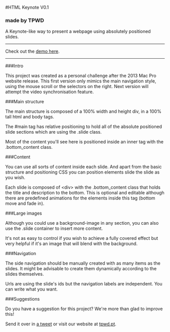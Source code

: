#HTML Keynote V0.1
### made by TPWD

A Keynote-like way to present a webpage using absolutely positioned slides.

---

Check out the [demo here](http://lab.tpwd.pt/html-keynote/).

---

###Intro

This project was created as a personal challenge after the 2013 Mac Pro website release.
This first version only mimics the main navigation style, using the mouse scroll or the selectors on the right. Next version will attempt the video synchronisation feature.

###Main structure

The main structure is composed of a 100% width and height div, in a 100% tall html and body tags.

The \#main tag has relative positioning to hold all of the absolute positioned slide sections which are using the .slide class.

Most of the content you'll see here is positioned inside an inner tag with the .bottom\_content class.

###Content


You can use all sorts of content inside each slide. And apart from the basic structure and positioning CSS you can position elements slide the slide as you wish.

Each slide is composed of \<div\> with the .bottom\_content class that holds the title and description to the bottom. This is optional and editable although there are predefined animations for the elements inside this tag (bottom move and fade in).


###Large images

Although you could use a background-image in any section, you can also use the .slide container to insert more content.

It's not as easy to control if you wish to achieve a fully covered effect but very helpful if it's an image that will blend with the background.


###Navigation

The side navigation should be manually created with as many items as the slides. It might be advisable to create them dynamically according to the slides themselves.

Urls are using the slide's ids but the navigation labels are independent. You can write what you want.


###Suggestions

Do you have a suggestion for this project? We're more than glad to improve this!

Send it over in [a tweet][] or visit our website at [tpwd.pt][].

[Download from GitHub]: https://github.com/tiagopedras/HTML-Keynote
[@TPWDpt]: https://twitter.com/TPWDpt
[a tweet]: https://twitter.com/intent/tweet
[tpwd.pt]: http://tpwd.pt/
